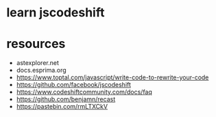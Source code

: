 # learn jscodeshift

# resources
- astexplorer.net
- docs.esprima.org
- https://www.toptal.com/javascript/write-code-to-rewrite-your-code
- https://github.com/facebook/jscodeshift
- https://www.codeshiftcommunity.com/docs/faq
- https://github.com/benjamn/recast
- https://pastebin.com/rmLTXCkV
